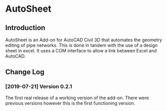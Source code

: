 # AutoSheet

## Introduction

AutoSheet is an Add-on for AutoCAD Civil 3D that automates the geometry editing of pipe networks.
This is done in tandem with the use of a design sheet in excel. It uses a COM interface to allow a link
between Excel and AutoCAD.

## Change Log

### [2019-07-21] Version 0.2.1
The first real release of a working version of the add-on. There were previous versions however this is the first
functioning version.